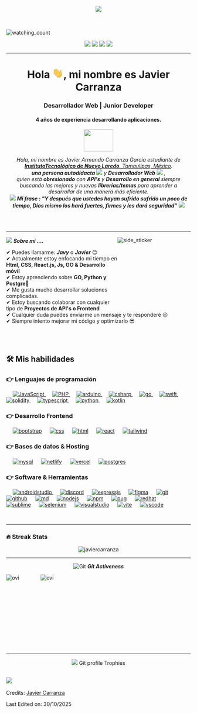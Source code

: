 <p align="center">
  <img src="https://assets.gocoderz.xyz/site/wp-content/uploads/2017/02/shutterstock_239157115-460x320.jpg" height="200"/>
</p>
<br>
<p align="left"> 
<img src="https://komarev.com/ghpvc/?username=JavierCarranza2203&color=brightgreen" alt="watching_count" />
 </p>
 <p align="center">
<img src="https://img.shields.io/badge/Edad-22-blue" />
  <img src="https://img.shields.io/badge/Especialidad-Desarrollo%20Web-brightgreen" />
  <img src="https://img.shields.io/badge/Pais-Mexico-success" />
  <img src="https://img.shields.io/badge/Idiomas-Ingles%20%26%20Español-brightgreen" />
</p>
<hr>
<h1 align="center">Hola <img src="https://raw.githubusercontent.com/ABSphreak/ABSphreak/master/gifs/Hi.gif" width="30px">, mi nombre es Javier Carranza </h1>
<h3 align="center">Desarrollador Web | Junior Developer </h3>
<h4 align="center">4 años de experiencia desarrollando aplicaciones.</h4>
<p align="center">
 <a href = "mailto: javcarr.2203@gmail.com"><img align="center" src="https://img.shields.io/badge/Gmail-D14836?style=for-the-badge&logo=gmail&logoColor=white" height="60" width="80" /></a>
</p>

<p align="center">
  <em>
    Hola, mi nombre es Javier Armando Carranza García estudiante de <a href="#"> <b>InstitutoTecnológico de Nuevo Laredo</b>. Tamaulipas, México</a>. <br>
    <b>una persona autodidacta</b> <img src="https://github.com/TheDudeThatCode/TheDudeThatCode/blob/master/Assets/Developer.gif" width="30px"> y <b>Desarrollador Web</b>&nbsp;<img src="https://github.com/TheDudeThatCode/TheDudeThatCode/blob/master/Assets/Designer.gif" width="36px">&nbsp,<br>quien está <b>obresionado</b>
    con <b>API's</b> y <b>Desarrollo en general</b> siempre buscando las mejores y nuevas <b> librerías/temas </b> para aprender a desarrollar de una manera más eficiente. 
  </em> 
  <br>
  <img src="https://media.giphy.com/media/gH3LO09IOiZIqePwv9/giphy.gif" width="50" /> <b><i align="center">Mi frase : "Y después que ustedes hayan sufrido sufrido un poco de tiempo, Dios mismo los hará fuertes, firmes y les dará seguridad”</i></b> <img src="https://media.giphy.com/media/qjqUcgIyRjsl2/giphy.gif" width="50" />
</p>
<br><br>

<hr>

<img align="right" width=200px height=200px alt="side_sticker" src="https://media.giphy.com/media/TEnXkcsHrP4YedChhA/giphy.gif" />

<img src="https://media.giphy.com/media/iY8CRBdQXODJSCERIr/giphy.gif" width="30px">&nbsp;***Sobre mí ....***

✔ Puedes llamarme: ***Javy*** o ***Javier*** 😊 <br>
✔ Actualmente estoy enfocando mi tiempo en **Html, CSS, React.js, Js, GO & Desarrollo móvil**<br>
✔ Estoy aprendiendo sobre **GO, Python y Postgre**🥰<br>
✔ Me gusta mucho desarrollar soluciones complicadas.<br>
✔ Estoy buscando colaborar con cualquier tipo de **Proyectos de API's o Frontend**<br>
✔ Cualquier duda puedes enviarme un mensaje y te responderé 😉<br>
✔ Siempre intento mejorar mi código y optimizarlo 😎<br><br><br><br>

## 🛠️ Mis habilidades

### 👉 Lenguajes de programación

<p align="left"> 
  &emsp; 
  <a href="https://developer.mozilla.org/es/docs/Web/JavaScript" target="_blank"> 
     <img alt="JavaScript" src="https://skillicons.dev/icons?i=js">
   </a>
  &emsp;
  <a href="https://www.php.net/" target="_blank"> 
     <img alt="PHP" src="https://skillicons.dev/icons?i=php">
   </a>
  &emsp; 
   <a href="https://www.arduino.cc/" target="_blank"> 
     <img alt="arduino" src="https://skillicons.dev/icons?i=arduino">
   </a>
&emsp; 
   <a href="https://dotnet.microsoft.com/es-es/languages/csharp" target="_blank"> 
     <img alt="csharp" src="https://skillicons.dev/icons?i=cs">
   </a>
&emsp; 
   <a href="https://go.dev/" target="_blank"> 
     <img alt="go" src="https://skillicons.dev/icons?i=go">
   </a>
&emsp; 
   <a href="https://www.swift.org/documentation/" target="_blank"> 
     <img alt="swift" src="https://skillicons.dev/icons?i=swift">
   </a>
&emsp; 
   <a href="https://www.soliditylang.org/" target="_blank"> 
     <img alt="solidity" src="https://skillicons.dev/icons?i=solidity">
   </a>
&emsp; 
   <a href="https://www.typescriptlang.org/" target="_blank"> 
     <img alt="typescript" src="https://skillicons.dev/icons?i=ts">
   </a>
&emsp; 
   <a href="https://www.python.org/" target="_blank"> 
     <img alt="python" src="https://skillicons.dev/icons?i=py">
   </a>
&emsp; 
   <a href="https://kotlinlang.org/" target="_blank"> 
     <img alt="kotlin" src="https://skillicons.dev/icons?i=kotlin">
   </a>
</p>

### 👉 Desarrollo Frontend
<p align="left"> 
  &emsp; 
  <a href="https://getbootstrap.com/" target="_blank"><img alt="bootstrap" src="https://skillicons.dev/icons?i=bootstrap"></a>
&emsp; 
   <a href="https://lenguajecss.com/css/introduccion/que-es-css/" target="_blank"><img alt="css" src="https://skillicons.dev/icons?i=css"></a>
&emsp; 
   <a href="https://lenguajehtml.com/" target="_blank"><img alt="html" src="https://skillicons.dev/icons?i=html"></a>
&emsp; 
   <a href="https://es.react.dev/" target="_blank"><img alt="react" src="https://skillicons.dev/icons?i=react"></a>
&emsp; 
   <a href="https://tailwindcss.com/" target="_blank"><img alt="tailwind" src="https://skillicons.dev/icons?i=tailwind"></a>
</p>

### 👉 Bases de datos & Hosting
<p align="left">
  &emsp;
  <a href="https://www.mysql.com/" target="_blank"><img alt="mysql" src="https://skillicons.dev/icons?i=mysql"></a>
  &emsp;
  <a href="https://www.netlify.com/" target="_blank"><img alt="netlify" src="https://skillicons.dev/icons?i=netlify"></a>
  &emsp;
  <a href="https://vercel.com/" target="_blank"> <img alt="vercel" src="https://skillicons.dev/icons?i=vercel"></a>
  &emsp;
  <a href="https://www.postgresql.org/" target="_blank"><img alt="postgres" src="https://skillicons.dev/icons?i=postgres"></a>
 </p>

 ### 👉 Software & Herramientas
 
<p>
   &emsp;
   <a href="https://developer.android.com/studio" target="_blank"><img alt="androidstudio" src="https://skillicons.dev/icons?i=androidstudio">
   </a>
   &emsp;
   <a href="https://discord.com/" target="_blank"><img alt="discord" src="https://skillicons.dev/icons?i=discord"></a>
   &emsp;
   <a href="https://expressjs.com/es/" target="_blank"><img alt="expressjs" src="https://skillicons.dev/icons?i=express"></a>
   &emsp;
   <a href="https://www.figma.com/" target="_blank"><img alt="figma" src="https://skillicons.dev/icons?i=figma"></a>
   &emsp;
   <a href="https://git-scm.com/" target="_blank"><img alt="git" src="https://skillicons.dev/icons?i=git"></a>
   &emsp;
   <a href="https://github.com/" target="_blank"><img alt="github" src="https://skillicons.dev/icons?i=github"></a>
   &emsp;
   <a href="https://markdown.es/" target="_blank"><img alt="md" src="https://skillicons.dev/icons?i=md"></a>
   &emsp;
   <a href="https://nodejs.org/en" target="_blank"><img alt="nodejs" src="https://skillicons.dev/icons?i=nodejs"></a>
   &emsp;
   <a href="https://www.npmjs.com/" target="_blank"><img alt="npm" src="https://skillicons.dev/icons?i=npm"></a>
   &emsp;
   <a href="https://pugjs.org/api/getting-started.html" target="_blank"><img alt="pug" src="https://skillicons.dev/icons?i=pug"></a>
   &emsp;
   <a href="https://developers.redhat.com/hello-world/nodejs" target="_blank"><img alt="redhat" src="https://skillicons.dev/icons?i=redhat"></a>
   &emsp;
   &emsp;
   <a href="https://www.sublimetext.com/" target="_blank"><img alt="sublime" src="https://skillicons.dev/icons?i=sublime"></a>
   &emsp;
   <a href="https://www.selenium.dev/" target="_blank"><img alt="selenium" src="https://skillicons.dev/icons?i=selenium"></a>
   &emsp;
   <a href="https://visualstudio.microsoft.com/es/" target="_blank"><img alt="visualstudio" src="https://skillicons.dev/icons?i=visualstudio"></a>
   &emsp;
   <a href="https://vite.dev/" target="_blank"><img alt="vite" src="https://skillicons.dev/icons?i=vite"></a>
   &emsp;
   <a href="https://code.visualstudio.com/" target="_blank"><img alt="vscode" src="https://skillicons.dev/icons?i=vscode"></a>
</p>

<br/>

<hr>

### 🔥 Streak Stats
<p align="center"><img src="https://github-readme-streak-stats.herokuapp.com/?user=JavierCarranza2203&theme=algolia" alt="javiercarranza"/></p>

<hr>
<p align="center">
 <img src="https://media.giphy.com/media/W5eoZHPpUx9sapR0eu/giphy.gif" width="30px" alt="Git"/>&nbsp;<i><b>Git Activeness</b></i></p>
 
<p><img align="left" src="https://github-readme-stats.vercel.app/api/top-langs?username=JavierCarranza2203&show_icons=true&locale=en&layout=compact&theme=chartreuse-dark" alt="ovi" /></p>
<p>&nbsp;<img align="right" src="https://github-readme-stats.vercel.app/api?username=JavierCarranza2203&show_icons=true&locale=en&theme=chartreuse-dark" alt="ovi" width="410" /></p>
<br><br><br><br><br>
<br><br><br><br><br>
<hr>

<p align="center"><img src="https://media.giphy.com/media/QaMcXSekUWx7aogAUr/giphy.gif" width="30" />&nbsp;Git profile Trophies</p><br>

<img src="https://github-profile-trophy.vercel.app/?username=JavierCarranza2203&theme=juicyfresh&no-bg=true" />

Credits: [Javier Carranza](https://github.com/JavierCarranza2203)

Last Edited on: 30/10/2025
